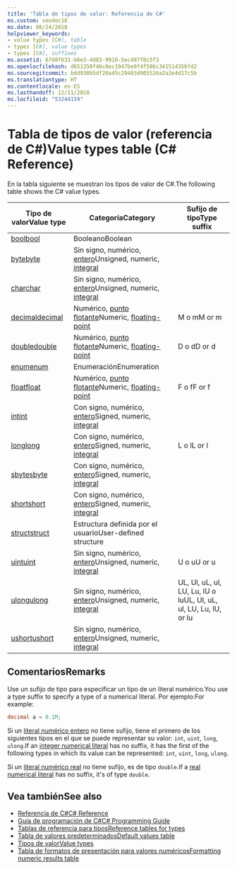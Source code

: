 ```yaml
---
title: 'Tabla de tipos de valor: Referencia de C#'
ms.custom: seodec18
ms.date: 08/24/2018
helpviewer_keywords:
- value types [C#], table
- types [C#], value types
- types [C#], suffixes
ms.assetid: 67d8f631-b6e3-4d83-9910-5ec497f8c5f3
ms.openlocfilehash: d651350f46c0ec1947be9f4f586c341514356fd2
ms.sourcegitcommit: bdd930b5df20a45c29483d905526a2a3e4d17c5b
ms.translationtype: HT
ms.contentlocale: es-ES
ms.lasthandoff: 12/11/2018
ms.locfileid: "53244159"
---
```

# <a name="value-types-table-c-reference"></a><span data-ttu-id="a3298-102">Tabla de tipos de valor (referencia de C#)</span><span class="sxs-lookup"><span data-stu-id="a3298-102">Value types table (C# Reference)</span></span>

<span data-ttu-id="a3298-103">En la tabla siguiente se muestran los tipos de valor de C#.</span><span class="sxs-lookup"><span data-stu-id="a3298-103">The following table shows the C# value types.</span></span>  
  
|<span data-ttu-id="a3298-104">Tipo de valor</span><span class="sxs-lookup"><span data-stu-id="a3298-104">Value type</span></span>|<span data-ttu-id="a3298-105">Categoría</span><span class="sxs-lookup"><span data-stu-id="a3298-105">Category</span></span>|<span data-ttu-id="a3298-106">Sufijo de tipo</span><span class="sxs-lookup"><span data-stu-id="a3298-106">Type suffix</span></span>|  
|----------------|--------------|-----------------|  
|[<span data-ttu-id="a3298-107">bool</span><span class="sxs-lookup"><span data-stu-id="a3298-107">bool</span></span>](bool.md)|<span data-ttu-id="a3298-108">Booleano</span><span class="sxs-lookup"><span data-stu-id="a3298-108">Boolean</span></span>||  
|[<span data-ttu-id="a3298-109">byte</span><span class="sxs-lookup"><span data-stu-id="a3298-109">byte</span></span>](byte.md)|<span data-ttu-id="a3298-110">Sin signo, numérico, [entero](integral-types-table.md)</span><span class="sxs-lookup"><span data-stu-id="a3298-110">Unsigned, numeric, [integral](integral-types-table.md)</span></span>||  
|[<span data-ttu-id="a3298-111">char</span><span class="sxs-lookup"><span data-stu-id="a3298-111">char</span></span>](char.md)|<span data-ttu-id="a3298-112">Sin signo, numérico, [entero](integral-types-table.md)</span><span class="sxs-lookup"><span data-stu-id="a3298-112">Unsigned, numeric, [integral](integral-types-table.md)</span></span>||  
|[<span data-ttu-id="a3298-113">decimal</span><span class="sxs-lookup"><span data-stu-id="a3298-113">decimal</span></span>](decimal.md)|<span data-ttu-id="a3298-114">Numérico, [punto flotante](floating-point-types-table.md)</span><span class="sxs-lookup"><span data-stu-id="a3298-114">Numeric, [floating-point](floating-point-types-table.md)</span></span>|<span data-ttu-id="a3298-115">M o m</span><span class="sxs-lookup"><span data-stu-id="a3298-115">M or m</span></span>|  
|[<span data-ttu-id="a3298-116">double</span><span class="sxs-lookup"><span data-stu-id="a3298-116">double</span></span>](double.md)|<span data-ttu-id="a3298-117">Numérico, [punto flotante](floating-point-types-table.md)</span><span class="sxs-lookup"><span data-stu-id="a3298-117">Numeric, [floating-point](floating-point-types-table.md)</span></span>|<span data-ttu-id="a3298-118">D o d</span><span class="sxs-lookup"><span data-stu-id="a3298-118">D or d</span></span>|  
|[<span data-ttu-id="a3298-119">enum</span><span class="sxs-lookup"><span data-stu-id="a3298-119">enum</span></span>](enum.md)|<span data-ttu-id="a3298-120">Enumeración</span><span class="sxs-lookup"><span data-stu-id="a3298-120">Enumeration</span></span>||  
|[<span data-ttu-id="a3298-121">float</span><span class="sxs-lookup"><span data-stu-id="a3298-121">float</span></span>](float.md)|<span data-ttu-id="a3298-122">Numérico, [punto flotante](floating-point-types-table.md)</span><span class="sxs-lookup"><span data-stu-id="a3298-122">Numeric, [floating-point](floating-point-types-table.md)</span></span>|<span data-ttu-id="a3298-123">F o f</span><span class="sxs-lookup"><span data-stu-id="a3298-123">F or f</span></span>|  
|[<span data-ttu-id="a3298-124">int</span><span class="sxs-lookup"><span data-stu-id="a3298-124">int</span></span>](int.md)|<span data-ttu-id="a3298-125">Con signo, numérico, [entero](integral-types-table.md)</span><span class="sxs-lookup"><span data-stu-id="a3298-125">Signed, numeric, [integral](integral-types-table.md)</span></span>||  
|[<span data-ttu-id="a3298-126">long</span><span class="sxs-lookup"><span data-stu-id="a3298-126">long</span></span>](long.md)|<span data-ttu-id="a3298-127">Con signo, numérico, [entero](integral-types-table.md)</span><span class="sxs-lookup"><span data-stu-id="a3298-127">Signed, numeric, [integral](integral-types-table.md)</span></span>|<span data-ttu-id="a3298-128">L o l</span><span class="sxs-lookup"><span data-stu-id="a3298-128">L or l</span></span>|  
|[<span data-ttu-id="a3298-129">sbyte</span><span class="sxs-lookup"><span data-stu-id="a3298-129">sbyte</span></span>](sbyte.md)|<span data-ttu-id="a3298-130">Con signo, numérico, [entero](integral-types-table.md)</span><span class="sxs-lookup"><span data-stu-id="a3298-130">Signed, numeric, [integral](integral-types-table.md)</span></span>||  
|[<span data-ttu-id="a3298-131">short</span><span class="sxs-lookup"><span data-stu-id="a3298-131">short</span></span>](short.md)|<span data-ttu-id="a3298-132">Con signo, numérico, [entero](integral-types-table.md)</span><span class="sxs-lookup"><span data-stu-id="a3298-132">Signed, numeric, [integral](integral-types-table.md)</span></span>||  
|[<span data-ttu-id="a3298-133">struct</span><span class="sxs-lookup"><span data-stu-id="a3298-133">struct</span></span>](struct.md)|<span data-ttu-id="a3298-134">Estructura definida por el usuario</span><span class="sxs-lookup"><span data-stu-id="a3298-134">User-defined structure</span></span>||  
|[<span data-ttu-id="a3298-135">uint</span><span class="sxs-lookup"><span data-stu-id="a3298-135">uint</span></span>](uint.md)|<span data-ttu-id="a3298-136">Sin signo, numérico, [entero](integral-types-table.md)</span><span class="sxs-lookup"><span data-stu-id="a3298-136">Unsigned, numeric, [integral](integral-types-table.md)</span></span>|<span data-ttu-id="a3298-137">U o u</span><span class="sxs-lookup"><span data-stu-id="a3298-137">U or u</span></span>|  
|[<span data-ttu-id="a3298-138">ulong</span><span class="sxs-lookup"><span data-stu-id="a3298-138">ulong</span></span>](ulong.md)|<span data-ttu-id="a3298-139">Sin signo, numérico, [entero](integral-types-table.md)</span><span class="sxs-lookup"><span data-stu-id="a3298-139">Unsigned, numeric, [integral](integral-types-table.md)</span></span>|<span data-ttu-id="a3298-140">UL, Ul, uL, ul, LU, Lu, lU o lu</span><span class="sxs-lookup"><span data-stu-id="a3298-140">UL, Ul, uL, ul, LU, Lu, lU, or lu</span></span>|  
|[<span data-ttu-id="a3298-141">ushort</span><span class="sxs-lookup"><span data-stu-id="a3298-141">ushort</span></span>](ushort.md)|<span data-ttu-id="a3298-142">Sin signo, numérico, [entero](integral-types-table.md)</span><span class="sxs-lookup"><span data-stu-id="a3298-142">Unsigned, numeric, [integral](integral-types-table.md)</span></span>||  

## <a name="remarks"></a><span data-ttu-id="a3298-143">Comentarios</span><span class="sxs-lookup"><span data-stu-id="a3298-143">Remarks</span></span>

<span data-ttu-id="a3298-144">Use un sufijo de tipo para especificar un tipo de un literal numérico.</span><span class="sxs-lookup"><span data-stu-id="a3298-144">You use a type suffix to specify a type of a numerical literal.</span></span> <span data-ttu-id="a3298-145">Por ejemplo:</span><span class="sxs-lookup"><span data-stu-id="a3298-145">For example:</span></span>

```csharp
decimal a = 0.1M;
```

<span data-ttu-id="a3298-146">Si un [literal numérico entero](~/_csharplang/spec/lexical-structure.md#integer-literals) no tiene sufijo, tiene el primero de los siguientes tipos en el que se puede representar su valor: `int`, `uint`, `long`, `ulong`.</span><span class="sxs-lookup"><span data-stu-id="a3298-146">If an [integer numerical literal](~/_csharplang/spec/lexical-structure.md#integer-literals) has no suffix, it has the first of the following types in which its value can be represented: `int`, `uint`, `long`, `ulong`.</span></span>

<span data-ttu-id="a3298-147">Si un [literal numérico real](~/_csharplang/spec/lexical-structure.md#real-literals) no tiene sufijo, es de tipo `double`.</span><span class="sxs-lookup"><span data-stu-id="a3298-147">If a [real numerical literal](~/_csharplang/spec/lexical-structure.md#real-literals) has no suffix, it's of type `double`.</span></span>

## <a name="see-also"></a><span data-ttu-id="a3298-148">Vea también</span><span class="sxs-lookup"><span data-stu-id="a3298-148">See also</span></span>

- [<span data-ttu-id="a3298-149">Referencia de C#</span><span class="sxs-lookup"><span data-stu-id="a3298-149">C# Reference</span></span>](../index.md)
- [<span data-ttu-id="a3298-150">Guía de programación de C#</span><span class="sxs-lookup"><span data-stu-id="a3298-150">C# Programming Guide</span></span>](../../programming-guide/index.md)
- [<span data-ttu-id="a3298-151">Tablas de referencia para tipos</span><span class="sxs-lookup"><span data-stu-id="a3298-151">Reference tables for types</span></span>](reference-tables-for-types.md)
- [<span data-ttu-id="a3298-152">Tabla de valores predeterminados</span><span class="sxs-lookup"><span data-stu-id="a3298-152">Default values table</span></span>](default-values-table.md)
- [<span data-ttu-id="a3298-153">Tipos de valor</span><span class="sxs-lookup"><span data-stu-id="a3298-153">Value types</span></span>](value-types.md)
- [<span data-ttu-id="a3298-154">Tabla de formatos de presentación para valores numéricos</span><span class="sxs-lookup"><span data-stu-id="a3298-154">Formatting numeric results table</span></span>](formatting-numeric-results-table.md)
